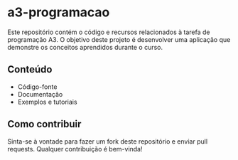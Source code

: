 # a3-programacao

Este repositório contém o código e recursos relacionados à tarefa de programação A3. O objetivo deste projeto é desenvolver uma aplicação que demonstre os conceitos aprendidos durante o curso.

## Conteúdo

- Código-fonte
- Documentação
- Exemplos e tutoriais

## Como contribuir

Sinta-se à vontade para fazer um fork deste repositório e enviar pull requests. Qualquer contribuição é bem-vinda!
